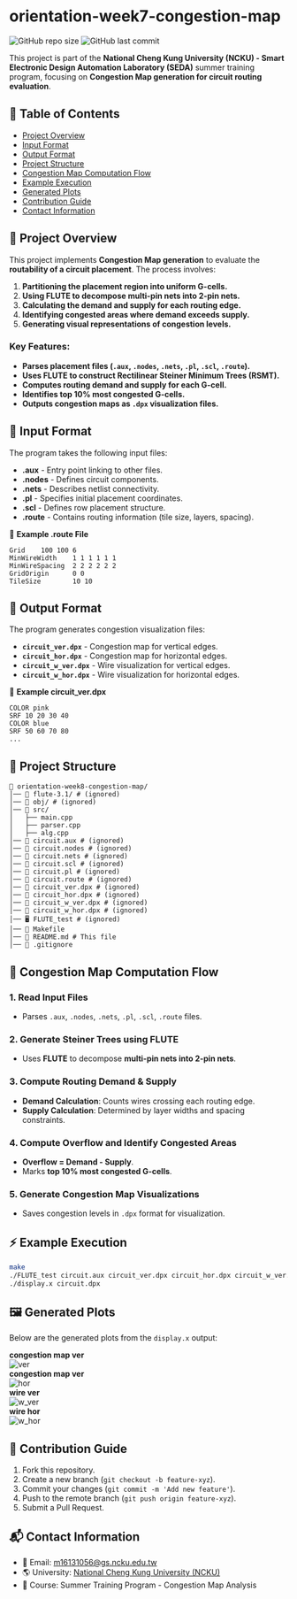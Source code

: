 # orientation-week7-congestion-map

![GitHub repo size](https://img.shields.io/github/repo-size/ysnanako/orientation-week8-congestion-map)
![GitHub last commit](https://img.shields.io/github/last-commit/ysnanako/orientation-week8-congestion-map)

This project is part of the **National Cheng Kung University (NCKU) - Smart Electronic Design Automation Laboratory (SEDA)** summer training program, focusing on **Congestion Map generation for circuit routing evaluation**.

## 📖 Table of Contents

- [Project Overview](#project-overview)
- [Input Format](#input-format)
- [Output Format](#output-format)
- [Project Structure](#project-structure)
- [Congestion Map Computation Flow](#congestion-map-computation-flow)
- [Example Execution](#example-execution)
- [Generated Plots](#generated-plots)
- [Contribution Guide](#contribution-guide)
- [Contact Information](#contact-information)

## 📝 Project Overview

This project implements **Congestion Map generation** to evaluate the **routability of a circuit placement**. The process involves:
1. **Partitioning the placement region into uniform G-cells.**
2. **Using FLUTE to decompose multi-pin nets into 2-pin nets.**
3. **Calculating the demand and supply for each routing edge.**
4. **Identifying congested areas where demand exceeds supply.**
5. **Generating visual representations of congestion levels.**

### **Key Features:**
- **Parses placement files (`.aux`, `.nodes`, `.nets`, `.pl`, `.scl`, `.route`).**
- **Uses FLUTE to construct Rectilinear Steiner Minimum Trees (RSMT).**
- **Computes routing demand and supply for each G-cell.**
- **Identifies top 10% most congested G-cells.**
- **Outputs congestion maps as `.dpx` visualization files.**

## 📄 Input Format

The program takes the following input files:
- **.aux** - Entry point linking to other files.
- **.nodes** - Defines circuit components.
- **.nets** - Describes netlist connectivity.
- **.pl** - Specifies initial placement coordinates.
- **.scl** - Defines row placement structure.
- **.route** - Contains routing information (tile size, layers, spacing).

📄 **Example .route File**
```
Grid    100 100 6
MinWireWidth    1 1 1 1 1 1
MinWireSpacing  2 2 2 2 2 2
GridOrigin      0 0
TileSize        10 10
```

## 📄 Output Format

The program generates congestion visualization files:
- **`circuit_ver.dpx`** - Congestion map for vertical edges.
- **`circuit_hor.dpx`** - Congestion map for horizontal edges.
- **`circuit_w_ver.dpx`** - Wire visualization for vertical edges.
- **`circuit_w_hor.dpx`** - Wire visualization for horizontal edges.

📄 **Example circuit_ver.dpx**
```
COLOR pink
SRF 10 20 30 40
COLOR blue
SRF 50 60 70 80
...
```

## 🧰 Project Structure

```
📂 orientation-week8-congestion-map/
│── 📂 flute-3.1/ # (ignored)  
│── 📂 obj/ # (ignored)    
│── 📂 src/ 
│   ├── main.cpp  
│   ├── parser.cpp  
│   ├── alg.cpp  
│── 📄 circuit.aux # (ignored)  
│── 📄 circuit.nodes # (ignored)  
│── 📄 circuit.nets # (ignored)  
│── 📄 circuit.scl # (ignored)  
│── 📄 circuit.pl # (ignored)  
│── 📄 circuit.route # (ignored)  
│── 📄 circuit_ver.dpx # (ignored)  
│── 📄 circuit_hor.dpx # (ignored)  
│── 📄 circuit_w_ver.dpx # (ignored)   
│── 📄 circuit_w_hor.dpx # (ignored)
│── 🖥️ FLUTE_test # (ignored)
│── 🔧 Makefile  
│── 📜 README.md # This file  
│── 📜 .gitignore  
```

## 🔹 **Congestion Map Computation Flow**

### **1. Read Input Files**
- Parses `.aux`, `.nodes`, `.nets`, `.pl`, `.scl`, `.route` files.

### **2. Generate Steiner Trees using FLUTE**
- Uses **FLUTE** to decompose **multi-pin nets into 2-pin nets**.

### **3. Compute Routing Demand & Supply**
- **Demand Calculation**: Counts wires crossing each routing edge.
- **Supply Calculation**: Determined by layer widths and spacing constraints.

### **4. Compute Overflow and Identify Congested Areas**
- **Overflow = Demand - Supply**.
- Marks **top 10% most congested G-cells**.

### **5. Generate Congestion Map Visualizations**
- Saves congestion levels in `.dpx` format for visualization.

## ⚡ **Example Execution**

```bash
make
./FLUTE_test circuit.aux circuit_ver.dpx circuit_hor.dpx circuit_w_ver.dpx circuit_w_hor.dpx
./display.x circuit.dpx
```

## 🖼️ Generated Plots

Below are the generated plots from the `display.x` output:

**congestion map ver**  
![ver](https://github.com/user-attachments/assets/fd16f4aa-4abf-4e47-afb4-e83baec39dd5)  
**congestion map ver**  
![hor](https://github.com/user-attachments/assets/554f4b3e-9374-4efb-907c-535ed44b00a1)  
**wire ver**  
![w_ver](https://github.com/user-attachments/assets/c6b6aeae-2b25-4ad0-bbd3-65066ccf48ff)  
**wire hor**  
![w_hor](https://github.com/user-attachments/assets/81d76dc4-3464-4f33-b84c-4a40b5965c67)  

## 🤝 Contribution Guide

1. Fork this repository.
2. Create a new branch (`git checkout -b feature-xyz`).
3. Commit your changes (`git commit -m 'Add new feature'`).
4. Push to the remote branch (`git push origin feature-xyz`).
5. Submit a Pull Request.

## 📬 Contact Information

- 📧 Email: [m16131056@gs.ncku.edu.tw](mailto:m16131056@gs.ncku.edu.tw)
- 🌎 University: [National Cheng Kung University (NCKU)](https://www.ncku.edu.tw)
- 📖 Course: Summer Training Program - Congestion Map Analysis
